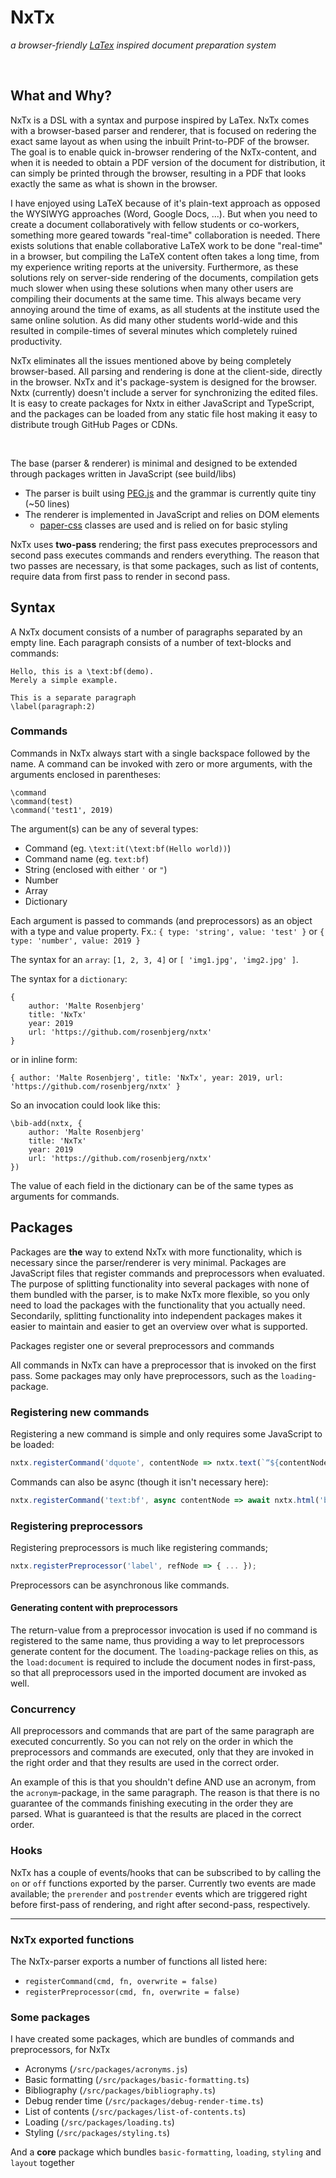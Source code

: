 # NxTx
_a browser-friendly [LaTex](https://www.latex-project.org/) inspired document preparation system_

<br/>

## What and Why?
NxTx is a DSL with a syntax and purpose inspired by LaTex. NxTx comes with a browser-based parser and renderer, that is focused on redering the exact same layout as when using the inbuilt Print-to-PDF of the browser. The goal is to enable quick in-browser rendering of the NxTx-content, and when it is needed to obtain a PDF version of the document for distribution, it can simply be printed through the browser, resulting in a PDF that looks exactly the same as what is shown in the browser.

I have enjoyed using LaTeX because of it's plain-text approach as opposed the WYSIWYG approaches (Word, Google Docs, ...).
But when you need to create a document collaboratively with fellow students or co-workers, something more geared towards "real-time" collaboration is needed. 
There exists solutions that enable collaborative LaTeX work to be done "real-time" in a browser, but compiling the LaTeX content often takes a long time, from my experience writing reports at the university. Furthermore, as these solutions rely on server-side rendering of the documents, compilation gets much slower when using these solutions when many other users are compiling their documents at the same time. This always became very annoying around the time of exams, as all students at the institute used the same online solution. As did many other students world-wide and this resulted in compile-times of several minutes which completely ruined productivity. 

NxTx eliminates all the issues mentioned above by being completely browser-based. All parsing and rendering is done at the client-side, directly in the browser. NxTx and it's package-system is designed for the browser. Nxtx (currently) doesn't include a server for synchronizing the edited files. It is easy to create packages for Nxtx in either JavaScript and TypeScript, and the packages can be loaded from any static file host making it easy to distribute trough GitHub Pages or CDNs.

<br/>

The base (parser & renderer) is minimal and designed to be extended through packages written in JavaScript (see build/libs)

- The parser is built using [PEG.js](https://github.com/pegjs/pegjs) and the grammar is currently quite tiny (~50 lines)
- The renderer is implemented in JavaScript and relies on DOM elements
  - [paper-css](https://github.com/cognitom/paper-css) classes are used and is relied on for basic styling
  
  

NxTx uses __two-pass__ rendering; the first pass executes preprocessors and 
second pass executes commands and renders everything. The reason that two passes are necessary, 
is that some packages, such as list of contents, require data from first pass to render in second pass.
  
  
## Syntax
A NxTx document consists of a number of paragraphs separated by an empty line. 
Each paragraph consists of a number of text-blocks and commands:
```
Hello, this is a \text:bf(demo). 
Merely a simple example.

This is a separate paragraph
\label(paragraph:2)
```

### Commands
Commands in NxTx always start with a single backspace followed by the name. 
A command can be invoked with zero or more arguments, with the arguments enclosed in parentheses:

```
\command
\command(test)
\command('test1', 2019)
```
The argument(s) can be any of several types:
- Command (eg. `\text:it(\text:bf(Hello world))`)
- Command name (eg. `text:bf`)
- String (enclosed with either `'` or `"`)
- Number
- Array
- Dictionary

Each argument is passed to commands (and preprocessors) as an object with a type and value property.
Fx.: `{ type: 'string', value: 'test' }` or `{ type: 'number', value: 2019 }` 

The syntax for an `array`:
`[1, 2, 3, 4]` or `[ 'img1.jpg', 'img2.jpg' ]`.


The syntax for a `dictionary`:
```
{
    author: 'Malte Rosenbjerg'
    title: 'NxTx'
    year: 2019
    url: 'https://github.com/rosenbjerg/nxtx'
}
```
or in inline form:

`{ author: 'Malte Rosenbjerg', title: 'NxTx', year: 2019, url: 'https://github.com/rosenbjerg/nxtx' }`

So an invocation could look like this: 
```
\bib-add(nxtx, {
    author: 'Malte Rosenbjerg'
    title: 'NxTx'
    year: 2019
    url: 'https://github.com/rosenbjerg/nxtx'
})
```
The value of each field in the dictionary can be of the same types as arguments for commands.

## Packages
Packages are __the__ way to extend NxTx with more functionality, which is necessary since the parser/renderer is very minimal.
Packages are JavaScript files that register commands and preprocessors when evaluated.
The purpose of splitting functionality into several packages with none of them bundled with the parser, 
is to make NxTx more flexible, so you only need to load the packages with the functionality that you actually need.
Secondarily, splitting functionality into independent packages makes it easier to maintain and easier to get an overview over what is supported.

Packages register one or several preprocessors and commands

All commands in NxTx can have a preprocessor that is invoked on the first pass.
Some packages may only have preprocessors, such as the `loading`-package.


### Registering new commands
Registering a new command is simple and only requires some JavaScript to be loaded:
```javascript
nxtx.registerCommand('dquote', contentNode => nxtx.text(`“${contentNode.value}”`));
```

Commands can also be async (though it isn't necessary here):
```javascript
nxtx.registerCommand('text:bf', async contentNode => await nxtx.html('b', null, contentNode.value));
```

### Registering preprocessors
Registering preprocessors is much like registering commands; 
```javascript
nxtx.registerPreprocessor('label', refNode => { ... });
```
Preprocessors can be asynchronous like commands.


#### Generating content with preprocessors
The return-value from a preprocessor invocation is used if no command is registered to the same name, 
thus providing a way to let preprocessors generate content for the document. 
The `loading`-package relies on this, as the `load:document` is required to include the document nodes in first-pass, 
so that all preprocessors used in the imported document are invoked as well.


### Concurrency
All preprocessors and commands that are part of the same paragraph are executed concurrently.
So you can not rely on the order in which the preprocessors and commands are executed, 
only that they are invoked in the right order and that they results are used in the correct order.

An example of this is that you shouldn't define AND use an acronym, from the `acronym`-package, in the same paragraph. 
The reason is that there is no guarantee of the commands finishing executing in the order they are parsed.
What is guaranteed is that the results are placed in the correct order.


### Hooks
NxTx has a couple of events/hooks that can be subscribed to by calling the `on` or `off` functions exported by the parser.
Currently two events are made available; the `prerender` and `postrender` events which are triggered right before first-pass of rendering, and right after second-pass, respectively.

___
### NxTx exported functions
The NxTx-parser exports a number of functions all listed here:
- `registerCommand(cmd, fn, overwrite = false)`
- `registerPreprocessor(cmd, fn, overwrite = false)`


### Some packages
I have created some packages, which are bundles of commands and preprocessors, for NxTx
- Acronyms (`/src/packages/acronyms.js`)
- Basic formatting (`/src/packages/basic-formatting.ts`)
- Bibliography (`/src/packages/bibliography.ts`)
- Debug render time (`/src/packages/debug-render-time.ts`)
- List of contents (`/src/packages/list-of-contents.ts`)
- Loading (`/src/packages/loading.ts`)
- Styling (`/src/packages/styling.ts`)

And a __core__ package which bundles `basic-formatting`, `loading`, `styling` and `layout` together
